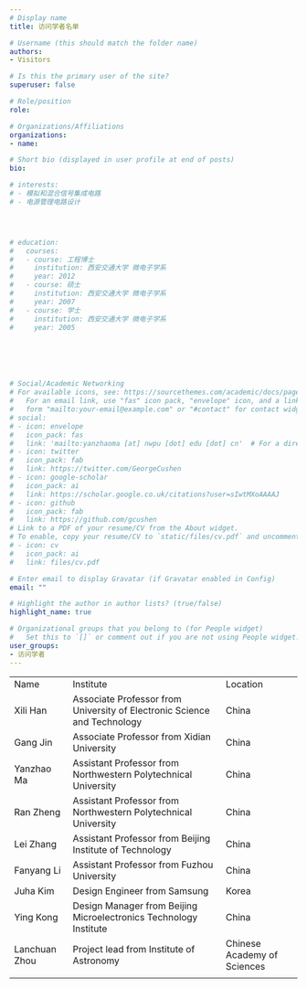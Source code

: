 ```yaml
---
# Display name
title: 访问学者名单

# Username (this should match the folder name)
authors:
- Visitors

# Is this the primary user of the site?
superuser: false

# Role/position
role: 

# Organizations/Affiliations
organizations:
- name: 

# Short bio (displayed in user profile at end of posts)
bio: 

# interests:
# - 模拟和混合信号集成电路
# - 电源管理电路设计




# education:
#   courses:
#   - course: 工程博士
#     institution: 西安交通大学 微电子学系
#     year: 2012
#   - course: 硕士
#     institution: 西安交通大学 微电子学系
#     year: 2007
#   - course: 学士
#     institution: 西安交通大学 微电子学系
#     year: 2005






# Social/Academic Networking
# For available icons, see: https://sourcethemes.com/academic/docs/page-builder/#icons
#   For an email link, use "fas" icon pack, "envelope" icon, and a link in the
#   form "mailto:your-email@example.com" or "#contact" for contact widget.
# social:
# - icon: envelope
#   icon_pack: fas
#   link: 'mailto:yanzhaoma [at] nwpu [dot] edu [dot] cn'  # For a direct email link, use "mailto:test@example.org".
# - icon: twitter
#   icon_pack: fab
#   link: https://twitter.com/GeorgeCushen
# - icon: google-scholar
#   icon_pack: ai
#   link: https://scholar.google.co.uk/citations?user=sIwtMXoAAAAJ
# - icon: github
#   icon_pack: fab
#   link: https://github.com/gcushen
# Link to a PDF of your resume/CV from the About widget.
# To enable, copy your resume/CV to `static/files/cv.pdf` and uncomment the lines below.
# - icon: cv
#   icon_pack: ai
#   link: files/cv.pdf

# Enter email to display Gravatar (if Gravatar enabled in Config)
email: ""

# Highlight the author in author lists? (true/false)
highlight_name: true

# Organizational groups that you belong to (for People widget)
#   Set this to `[]` or comment out if you are not using People widget.
user_groups:
- 访问学者
---
```


<table>
    <tr>
        <td>Name</td>
        <td>Institute</td>
        <td>Location</td>
    </tr>
    <tr>
        <td>Xili Han</td>
        <td>Associate Professor from University of Electronic Science and Technology</td>
        <td>China</td>
    </tr>
    <tr>
        <td>Gang Jin</td>
        <td>Associate Professor from Xidian University</td>
        <td>China</td>
    </tr>
    <tr>
        <td>Yanzhao Ma</td>
        <td>Assistant Professor from Northwestern Polytechnical University</td>
        <td>China</td>
    </tr>
    <tr>
        <td>Ran Zheng</td>
        <td>Assistant Professor from Northwestern Polytechnical University</td>
        <td>China</td>
    </tr>
    <tr>
        <td>Lei Zhang</td>
        <td>Assistant Professor from Beijing Institute of Technology</td>
        <td>China</td>
    </tr>
    <tr>
        <td>Fanyang Li</td>
        <td>Assistant Professor from Fuzhou University</td>
        <td>China</td>
    </tr>
    <tr>
        <td>Juha Kim</td>
        <td>Design Engineer from Samsung</td>
        <td>Korea</td>
    </tr>
    <tr>
        <td>Ying Kong</td>
        <td>Design Manager from Beijing Microelectronics Technology Institute</td>
        <td>China</td>
    </tr>
    <tr>
        <td>Lanchuan Zhou</td>
        <td>Project lead from Institute of Astronomy</td>
        <td>Chinese Academy of Sciences</td>
    </tr>
    <tr>
        <td></td>
    </tr>
</table>